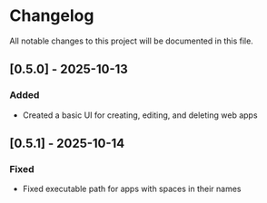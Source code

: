 # Changelog

All notable changes to this project will be documented in this file.

## [0.5.0] - 2025-10-13

### Added

- Created a basic UI for creating, editing, and deleting web apps

## [0.5.1] - 2025-10-14

### Fixed

- Fixed executable path for apps with spaces in their names
